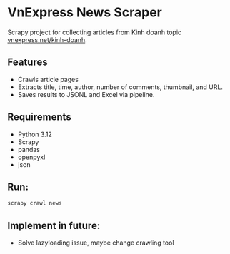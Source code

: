 # VnExpress News Scraper

Scrapy project for collecting articles from Kinh doanh topic [vnexpress.net/kinh-doanh](https://vnexpress.net/kinh-doanh).

## Features
- Crawls article pages
- Extracts title, time, author, number of comments, thumbnail, and URL.
- Saves results to JSONL and Excel via pipeline.

## Requirements
- Python 3.12
- Scrapy
- pandas
- openpyxl
- json

## Run:
```bash
scrapy crawl news
```

## Implement in future:
- Solve lazyloading issue, maybe change crawling tool
